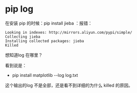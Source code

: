 # pip log



在安装 pip 的时候：pip install jieba ：报错：


    Looking in indexes: http://mirrors.aliyun.com/pypi/simple/
    Collecting jieba
    Installing collected packages: jieba
    Killed


想知道log 在哪里？

看到说是：




  * pip install matplotlib --log log.txt


这个输出的log 不是全部，还是看不到详细的为什么 killed 的原因。
